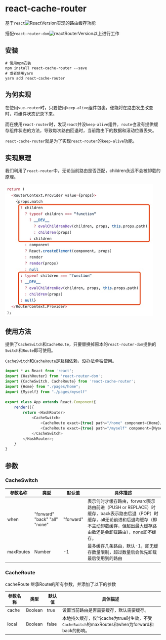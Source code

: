 # react-cache-router

基于`react`![ReactVersion](https://img.shields.io/badge/npm-16.0.0-brightgreen)实现的路由缓存功能

搭配`react-router-dom`![reactRouterVersion](https://img.shields.io/badge/npm-4.0.0-brightgreen)以上进行工作

## 安装

```text
# 使用npm安装
npm install react-cache-router --save
# 或者使用yarn
yarn add react-cache-router
```

## 为何实现

在使用`vue-router`时，只要使用`keep-alive`组件包裹，便能将在路由发生改变时，将组件状态记录下来。

而在使用`react-router`时，发现`react`并没`keep-alive`组件，`route`也没有提供缓存组件状态的方法，导致每次路由回退时，当前路由下的数据和滚动位置丢失。

`react-cache-router`就是为了实现`react-router`的`keep-alive`功能。

[DEMO演示]: https://codesandbox.io/s/react-cache-router-demo-on6fg

## 实现原理

我们利用了`react-router`中，无论当前路由是否匹配，children永远不会被卸载的原理。

![react-router源码](./static/images/code.png)

## 使用方法

提供了`CacheSwitch`和`CacheRoute`，只要替换掉原本的`react-router-dom`提供的`Switch`和`Route`即可使用。

`CacheSwitch`和`CacheRoute`是互相依赖，没办法单独使用。

```typescript jsx
import * as React from 'react';
import {HashRouter} from 'react-router-dom';
import {CacheSwitch, CacheRoute} from 'react-cache-router';
import {Home} from "./pages/home";
import {Myself} from "./pages/myself"

export class App extends React.Component{
    render(){
        return <HashRouter>
            <CacheSwitch>
                <CacheRoute exact={true} path="/home" component={Home}/>
                <CacheRoute exact={true} path="/myself" component={Myself}/>
            </CacheSwitch>
        </HashRouter>;
    }
}
```

## 参数

### CacheSwitch

| 参数名称 | 类型 | 默认值 | 具体描述 |
| ----- | ----- | ----- | ----- |
| when | "forward" "back" "all" "none" | "forward" | 表示何时才缓存路由，forward表示路由前进（PUSH or REPLACE）时缓存，back表示路由后退（POP）时缓存，all无论前进和后退均缓存（即不主动卸载缓存，但超出最大缓存路由数还是会卸载路由），none即不缓存。 |
| maxRoutes | Number | -1 | 最多缓存几条路由，默认-1，即无缓存数量限制，超过数量后会优先卸载最后使用到的路由 |

### CacheRoute

cacheRoute 继承Route的所有参数，并添加了以下的参数

| 参数名称 | 类型 | 默认值 | 具体描述 |
| ----- | ----- | ----- | ----- |
| cache | Boolean | true | 设置当前路由是否需要缓存，默认需要缓存。 |
| local | Boolean | false | 本地持久缓存，仅当cache为true时生效，不受`CacheSwitch`的maxRoutes和when为forward和back的影响。 |
